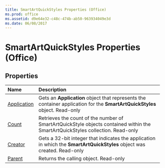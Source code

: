 ```yaml
---
title: SmartArtQuickStyles Properties (Office)
ms.prod: office
ms.assetid: d9e64e32-c48c-474b-ab50-963934049e3d
ms.date: 06/08/2017
---
```



# SmartArtQuickStyles Properties (Office)

## Properties



|**Name**|**Description**|
|:-----|:-----|
|[Application](smartartquickstyles-application-property-office.md)|Gets an **Application** object that represents the container application for the **SmartArtQuickStyles** object. Read-only|
|[Count](smartartquickstyles-count-property-office.md)|Retrieves the count of the number of SmartArtQuickStyle objects contained within the SmartArtQuickStyles collection. Read-only|
|[Creator](smartartquickstyles-creator-property-office.md)|Gets a 32-bit integer that indicates the application in which the **SmartArtQuickStyles** object was created. Read-only|
|[Parent](smartartquickstyles-parent-property-office.md)|Returns the calling object. Read-only|

